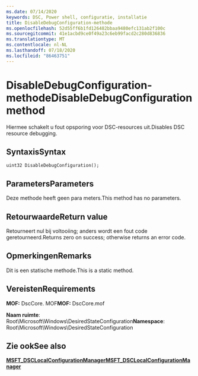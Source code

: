 ```yaml
---
ms.date: 07/14/2020
keywords: DSC, Power shell, configuratie, installatie
title: DisableDebugConfiguration-methode
ms.openlocfilehash: 52d55ff6b1fd126482bbaa9480efc131ab2f100c
ms.sourcegitcommit: 41e1acbd9ce0f49a23c6eb99facd2c280d836836
ms.translationtype: MT
ms.contentlocale: nl-NL
ms.lasthandoff: 07/18/2020
ms.locfileid: "86463751"
---
```

# <a name="disabledebugconfiguration-method"></a><span data-ttu-id="77ff1-103">DisableDebugConfiguration-methode</span><span class="sxs-lookup"><span data-stu-id="77ff1-103">DisableDebugConfiguration method</span></span>

<span data-ttu-id="77ff1-104">Hiermee schakelt u fout opsporing voor DSC-resources uit.</span><span class="sxs-lookup"><span data-stu-id="77ff1-104">Disables DSC resource debugging.</span></span>

## <a name="syntax"></a><span data-ttu-id="77ff1-105">Syntaxis</span><span class="sxs-lookup"><span data-stu-id="77ff1-105">Syntax</span></span>

```mof
uint32 DisableDebugConfiguration();
```

## <a name="parameters"></a><span data-ttu-id="77ff1-106">Parameters</span><span class="sxs-lookup"><span data-stu-id="77ff1-106">Parameters</span></span>

<span data-ttu-id="77ff1-107">Deze methode heeft geen para meters.</span><span class="sxs-lookup"><span data-stu-id="77ff1-107">This method has no parameters.</span></span>

## <a name="return-value"></a><span data-ttu-id="77ff1-108">Retourwaarde</span><span class="sxs-lookup"><span data-stu-id="77ff1-108">Return value</span></span>

<span data-ttu-id="77ff1-109">Retourneert nul bij voltooiing; anders wordt een fout code geretourneerd.</span><span class="sxs-lookup"><span data-stu-id="77ff1-109">Returns zero on success; otherwise returns an error code.</span></span>

## <a name="remarks"></a><span data-ttu-id="77ff1-110">Opmerkingen</span><span class="sxs-lookup"><span data-stu-id="77ff1-110">Remarks</span></span>

<span data-ttu-id="77ff1-111">Dit is een statische methode.</span><span class="sxs-lookup"><span data-stu-id="77ff1-111">This is a static method.</span></span>

## <a name="requirements"></a><span data-ttu-id="77ff1-112">Vereisten</span><span class="sxs-lookup"><span data-stu-id="77ff1-112">Requirements</span></span>

<span data-ttu-id="77ff1-113">**MOF:** DscCore. MOF</span><span class="sxs-lookup"><span data-stu-id="77ff1-113">**MOF:** DscCore.mof</span></span>

<span data-ttu-id="77ff1-114">**Naam ruimte**: Root\Microsoft\Windows\DesiredStateConfiguration</span><span class="sxs-lookup"><span data-stu-id="77ff1-114">**Namespace**: Root\Microsoft\Windows\DesiredStateConfiguration</span></span>

## <a name="see-also"></a><span data-ttu-id="77ff1-115">Zie ook</span><span class="sxs-lookup"><span data-stu-id="77ff1-115">See also</span></span>

[<span data-ttu-id="77ff1-116">**MSFT_DSCLocalConfigurationManager**</span><span class="sxs-lookup"><span data-stu-id="77ff1-116">**MSFT_DSCLocalConfigurationManager**</span></span>](msft-dsclocalconfigurationmanager.md)
